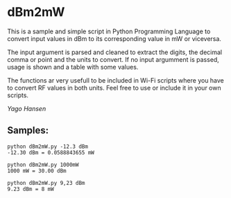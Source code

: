# dBm2mW

This is a sample and simple script in Python Programming Language 
to convert input values in dBm to its corresponding value in mW or
viceversa.

The input argument is parsed and cleaned to extract the digits,
the decimal comma or point and the units to convert. If no input
argumment is passed, usage is shown and a table with some values.

The functions ar very usefull to be included in Wi-Fi scripts where
you have to convert RF values in both units. Feel free to use or
include it in your own scripts.

*Yago Hansen*


## Samples:

```
python dBm2mW.py -12.3 dBm
-12.30 dBm = 0.0588843655 mW

python dBm2mW.py 1000mW
1000 mW = 30.00 dBm

python dBm2mW.py 9,23 dBm
9.23 dBm = 8 mW
```

